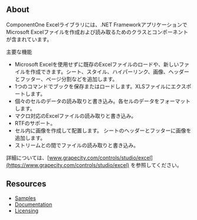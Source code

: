 ﻿## About

ComponentOne Excelライブラリには、.NET FrameworkアプリケーションでMicrosoft Excelファイルを作成および読み取るためのクラスとコンポーネントが含まれています。 

主要な機能

* Microsoft Excelを使用せずに既存のExcelファイルのロードや、新しいファイルを作成できます。シート、スタイル、ハイパーリンク、画像、ヘッダーとフッター、ページ分割などを追加します。
* 1つのコマンドでブックを保存またはロードします。XLSファイルにエクスポートします。
* 個々のセルのデータの読み取りと書き込み。各セルのデータをフォーマットします。
* マクロ対応のExcelファイルの読み取りと書き込み。
* RTFのサポート。
* セル内に画像を作成して配置します。 シートのヘッダーとフッターに画像を追加します。
* ストリームとの間でファイルの読み取りと書き込み。

詳細については、[www.grapecity.com/controls/studio/excel](https://www.grapecity.com/controls/studio/excel) を参照してください。

## Resources

* [Samples](https://github.com/GrapeCity/ComponentOne-WinForms-Samples/tree/master/NetFramework\Excel) 
* [Documentation](https://www.grapecity.com/componentone/docs/win/online-excel/overview.html)
* [Licensing](https://www.grapecity.com/componentone/licensing)
